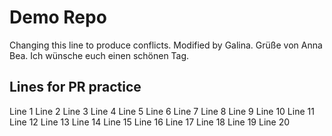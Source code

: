 # Demo Repo
Changing this line to produce conflicts. Modified by Galina.
Grüße von Anna Bea. Ich wünsche euch einen schönen Tag.

## Lines for PR practice
Line 1
Line 2
Line 3
Line 4
Line 5
Line 6
Line 7
Line 8
Line 9
Line 10
Line 11
Line 12
Line 13
Line 14
Line 15
Line 16
Line 17
Line 18
Line 19
Line 20